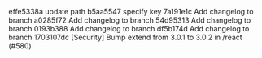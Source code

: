
effe5338a update path
b5aa5547 specify key
7a191e1c Add changelog to branch
a0285f72 Add changelog to branch
54d95313 Add changelog to branch
0193b388 Add changelog to branch
df5b174d Add changelog to branch
1703107dc [Security] Bump extend from 3.0.1 to 3.0.2 in /react (#580)
